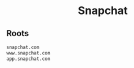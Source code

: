 


<h1 align="center">Snapchat</h1>  


## Roots


```html
snapchat.com
www.snapchat.com
app.snapchat.com
```  


